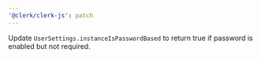```yaml
---
'@clerk/clerk-js': patch
---
```


Update `UserSettings.instanceIsPasswordBased` to return true if password is enabled but not required.
